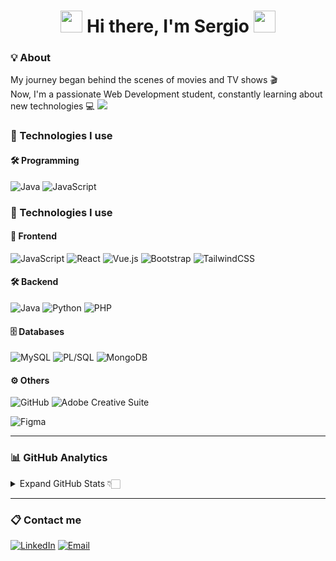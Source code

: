 <h1 align="center">
  <img src="https://media2.giphy.com/media/QssGEmpkyEOhBCb7e1/giphy.gif?cid=ecf05e47a0n3gi1bfqntqmob8g9aid1oyj2wr3ds3mg700bl&rid=giphy.gif" width ="35">
  <b>Hi there, I'm Sergio </b>
   <img src="https://media2.giphy.com/media/QssGEmpkyEOhBCb7e1/giphy.gif?cid=ecf05e47a0n3gi1bfqntqmob8g9aid1oyj2wr3ds3mg700bl&rid=giphy.gif" width ="35">
</h1>

### 💡 About
My journey began behind the scenes of movies and TV shows 🎬  
Now, I'm a passionate Web Development student, constantly learning about new technologies 💻
<img src="https://user-images.githubusercontent.com/73097560/115834477-dbab4500-a447-11eb-908a-139a6edaec5c.gif">

### 🚀 Technologies I use

#### 🛠️ Programming
![Java](https://img.shields.io/badge/Java-007396?style=flat&logo=java&logoColor=white)
![JavaScript](https://img.shields.io/badge/JavaScript-F7DF1E?style=flat&logo=javascript&logoColor=black)

### 🚀 Technologies I use

#### 🎨 Frontend
![JavaScript](https://img.shields.io/badge/JavaScript-F7DF1E?style=flat&logo=javascript&logoColor=black)
![React](https://img.shields.io/badge/React-61DAFB?style=flat&logo=react&logoColor=black)
![Vue.js](https://img.shields.io/badge/Vue.js-4FC08D?style=flat&logo=vue.js&logoColor=white)
![Bootstrap](https://img.shields.io/badge/Bootstrap-7952B3?style=flat&logo=bootstrap&logoColor=white)
![TailwindCSS](https://img.shields.io/badge/Tailwind_CSS-38B2AC?style=flat&logo=tailwind-css&logoColor=white)

#### 🛠️ Backend
![Java](https://img.shields.io/badge/Java-007396?style=flat&logo=java&logoColor=white)
![Python](https://img.shields.io/badge/Python-3776AB?style=flat&logo=python&logoColor=white)
![PHP](https://img.shields.io/badge/PHP-777BB4?style=flat&logo=php&logoColor=white)

#### 🗄️ Databases
![MySQL](https://img.shields.io/badge/MySQL-4479A1?style=flat&logo=mysql&logoColor=white)
![PL/SQL](https://img.shields.io/badge/PL%2FSQL-1E5B95?style=flat&logo=oracle&logoColor=white)
![MongoDB](https://img.shields.io/badge/MongoDB-47A248?style=flat&logo=mongodb&logoColor=white)

#### ⚙️ Others
![GitHub](https://img.shields.io/badge/GitHub-181717?style=flat&logo=github&logoColor=white)
![Adobe Creative Suite](https://img.shields.io/badge/Adobe_Creative_Cloud-DA1F26?style=flat&logo=adobe-creative-cloud&logoColor=white)

![Figma](https://img.shields.io/badge/Figma-F24E1E?style=flat&logo=figma&logoColor=white)

---

### 📊 GitHub Analytics
<details>
<summary> Expand GitHub Stats 👇🏻</summary>
<br>
<img src="https://github-readme-stats.vercel.app/api?username=SergioGMunoz&show_icons=true&theme=radical" />
<img src="https://github-readme-stats.vercel.app/api/top-langs/?username=SergioGMunoz&layout=compact&langs_count=8&theme=radical" />
</details>

---

### 📋 Contact me

[![LinkedIn](https://img.shields.io/badge/LinkedIn-0A66C2?style=flat&logo=linkedin&logoColor=white)](https://www.linkedin.com/in/sergiogonzalezmu%C3%B1oz/) [![Email](https://img.shields.io/badge/Email-D14836?style=flat&logo=gmail&logoColor=white)](mailto:sergiogmunozdev@gmail.com)

